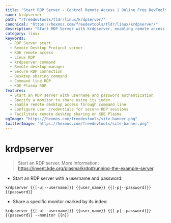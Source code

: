 ```yaml
---
title: "Start RDP Server - Control Remote Access | Online Free DevTools by Hexmos"
name: krdpserver
path: "/freedevtools/tldr/linux/krdpserver/"
canonical: "https://hexmos.com/freedevtools/tldr/linux/krdpserver/"
description: "Start RDP Server with krdpserver, enabling remote access to desktops. Securely manage connections and share monitors via command line. Free online tool, no registration required."
category: linux
keywords:
  - RDP Server start
  - Remote Desktop Protocol server
  - KDE remote access
  - Linux RDP
  - krdpserver command
  - Remote desktop manager
  - Secure RDP connection
  - Desktop sharing command
  - Command line RDP
  - KDE Plasma RDP
features:
  - Start an RDP server with username and password authentication
  - Specify a monitor to share using its index
  - Enable remote desktop access through command line
  - Configure user credentials for secure RDP sessions
  - Facilitate remote desktop sharing on KDE Plasma
ogImage: "https://hexmos.com/freedevtools/site-banner.png"
twitterImage: "https://hexmos.com/freedevtools/site-banner.png"
---
```


# krdpserver

> Start an RDP server.
> More information: <https://invent.kde.org/plasma/krdp#running-the-example-server>.

- Start an RDP server with a username and password:

`krdpserver {{[-u|--username]}} {{user_name}} {{[-p|--password]}} {{password}}`

- Share a specific monitor marked by its index:

`krdpserver {{[-u|--username]}} {{user_name}} {{[-p|--password]}} {{password}} --monitor {{n}}`
